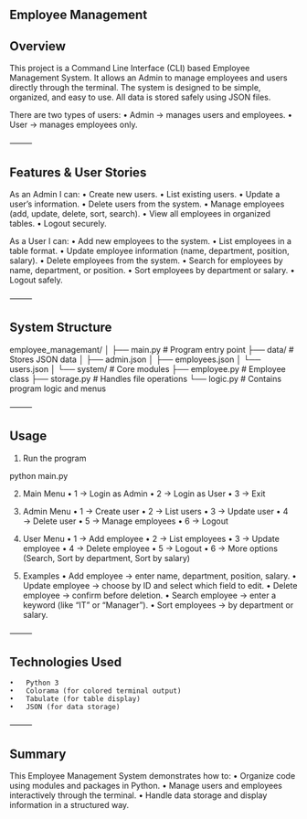  ## Employee Management 

 ## Overview

This project is a Command Line Interface (CLI) based Employee Management System.
It allows an Admin to manage employees and users directly through the terminal.
The system is designed to be simple, organized, and easy to use.
All data is stored safely using JSON files.

There are two types of users:
	•	Admin → manages users and employees.
	•	User → manages employees only.

⸻

 ## Features & User Stories

As an Admin I can:
	•	Create new users.
	•	List existing users.
	•	Update a user’s information.
	•	Delete users from the system.
	•	Manage employees (add, update, delete, sort, search).
	•	View all employees in organized tables.
	•	Logout securely.

As a User I can:
	•	Add new employees to the system.
	•	List employees in a table format.
	•	Update employee information (name, department, position, salary).
	•	Delete employees from the system.
	•	Search for employees by name, department, or position.
	•	Sort employees by department or salary.
	•	Logout safely.

⸻

 ## System Structure

employee_managemant/
│
├── main.py                # Program entry point
├── data/                  # Stores JSON data
│   ├── admin.json
│   ├── employees.json
│   └── users.json
│
└── system/                # Core modules
    ├── employee.py        # Employee class
    ├── storage.py         # Handles file operations
    └── logic.py           # Contains program logic and menus


⸻

 ## Usage

1. Run the program

python main.py

2. Main Menu
	•	1 → Login as Admin
	•	2 → Login as User
	•	3 → Exit

3. Admin Menu
	•	1 → Create user
	•	2 → List users
	•	3 → Update user
	•	4 → Delete user
	•	5 → Manage employees
	•	6 → Logout

4. User Menu
	•	1 → Add employee
	•	2 → List employees
	•	3 → Update employee
	•	4 → Delete employee
	•	5 → Logout
	•	6 → More options (Search, Sort by department, Sort by salary)

5. Examples
	•	Add employee → enter name, department, position, salary.
	•	Update employee → choose by ID and select which field to edit.
	•	Delete employee → confirm before deletion.
	•	Search employee → enter a keyword (like “IT” or “Manager”).
	•	Sort employees → by department or salary.

⸻

 ## Technologies Used
	•	Python 3
	•	Colorama (for colored terminal output)
	•	Tabulate (for table display)
	•	JSON (for data storage)

⸻

 ## Summary

This Employee Management System demonstrates how to:
	•	Organize code using modules and packages in Python.
	•	Manage users and employees interactively through the terminal.
	•	Handle data storage and display information in a structured way.